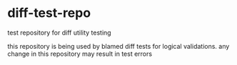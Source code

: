 # diff-test-repo
test repository for diff utility testing

this repository is being used by blamed diff tests for logical validations. any change in this repository may result
in test errors








